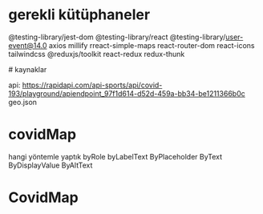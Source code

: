 # gerekli kütüphaneler

@testing-library/jest-dom
@testing-library/react
@testing-library/user-event@14.0
axios
millify
rreact-simple-maps
react-router-dom
react-icons
tailwindcss
@reduxjs/toolkit
react-redux
redux-thunk


# kaynaklar

api: https://rapidapi.com/api-sports/api/covid-193/playground/apiendpoint_97f1d614-d52d-459a-bb34-be1211366b0c
geo.json
# covidMap

hangi yöntemle yaptık
byRole
byLabelText
ByPlaceholder
ByText
ByDisplayValue
ByAltText
# CovidMap
